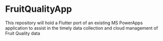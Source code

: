 # FruitQualityApp
This repository will hold a Flutter port of an existing MS PowerApps application to assist in the timely data collection and cloud management of Fruit Quality data
